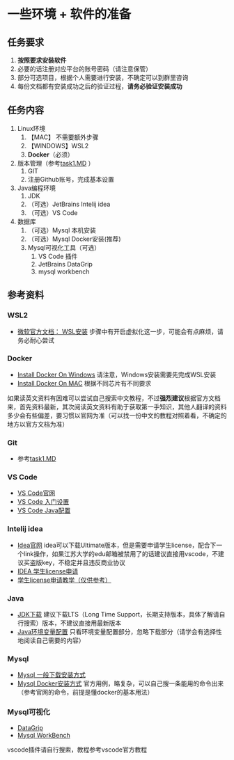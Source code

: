 # 一些环境 + 软件的准备

## 任务要求

1. **按照要求安装软件**
2. 必要的话注册对应平台的账号密码（请注意保管）
3. 部分可选项目，根据个人需要进行安装，不确定可以到群里咨询
4. 每份文档都有安装成功之后的验证过程，**请务必验证安装成功**

## 任务内容

1. Linux环境
   1. 【MAC】 不需要额外步骤
   2. 【WINDOWS】WSL2
   3. **Docker**（必须）
2. 版本管理（参考[task1.MD](./task1.md) ）
   1. GIT
   2. 注册Github账号，完成基本设置
3. Java编程环境
   1. JDK
   2. （可选）JetBrains Intelij idea
   3. （可选）VS Code
4. 数据库
   1. （可选）Mysql 本机安装
   2. （可选）Mysql Docker安装(推荐)
   3. Mysql可视化工具（可选）
      1. VS Code 插件
      2. JetBrains DataGrip
      3. mysql workbench

## 参考资料

### WSL2
- [微软官方文档： WSL安装](https://learn.microsoft.com/zh-cn/windows/wsl/install) 步骤中有开启虚拟化这一步，可能会有点麻烦，请务必耐心尝试


### Docker

- [Install Docker On Windows](https://docs.docker.com/desktop/install/windows-install/) 请注意，Windows安装需要先完成WSL安装
- [Install Docker On MAC](https://docs.docker.com/desktop/install/mac-install/) 根据不同芯片有不同要求

如果读英文资料有困难可以尝试自己搜索中文教程，不过**强烈建议**根据官方文档来，首先资料最新，其次阅读英文资料有助于获取第一手知识，其他人翻译的资料多少会有些偏差，要习惯以官网为准（可以找一份中文的教程对照着看，不确定的地方以官方文档为准）

### Git

- 参考[task1.MD](./task1.md) 

### VS Code

- [VS Code官网](https://code.visualstudio.com/)
- [VS Code 入门设置](https://code.visualstudio.com/docs/setup/windows)
- [VS Code Java配置](https://code.visualstudio.com/docs/java/java-tutorial)

### Intelij idea
- [Idea官网](https://www.jetbrains.com/zh-cn/idea/) idea可以下载Ultimate版本，但是需要申请学生license，配合下一个link操作，如果江苏大学的edu邮箱被禁用了的话建议直接用vscode，不建议买盗版key，不稳定并且违反商业协议
- [IDEA 学生license申请](https://www.jetbrains.com/zh-cn/community/education/)
- [学生license申请教学（仅供参考）](https://www.jianshu.com/p/3029ed92b446)


### Java

- [JDK下载](https://www.oracle.com/cn/java/technologies/downloads/#jdk19-windows) 建议下载LTS（Long Time Support，长期支持版本，具体了解请自行搜索）版本，不建议直接用最新版本
- [Java环境变量配置](https://zhuanlan.zhihu.com/p/354289291#:~:text=JDK%E7%8E%AF%E5%A2%83%E5%8F%98%E9%87%8F%E9%85%8D%E7%BD%AE%20%E9%BC%A0%E6%A0%87%E5%8F%B3%E5%87%BB%20%E8%AE%A1%E7%AE%97%E6%9C%BA%EF%BC%88%E6%AD%A4%E7%94%B5%E8%84%91%EF%BC%89%20-%3E%20%E5%B1%9E%E6%80%A7%20-%3E%20%E9%AB%98%E7%BA%A7%E7%B3%BB%E7%BB%9F%E8%AE%BE%E7%BD%AE%20-%3E,%E9%AB%98%E7%BA%A7%20-%3E%20%E7%8E%AF%E5%A2%83%E5%8F%98%E9%87%8F%20%E5%9C%A8%E7%B3%BB%E7%BB%9F%E5%8F%98%E9%87%8F%E4%B8%AD%EF%BC%8C%E7%82%B9%E5%87%BB%20%E6%96%B0%E5%BB%BA%20%EF%BC%8C%E6%96%B0%E5%BB%BA%20JAVA_HOME%20%E5%8F%98%E9%87%8F%EF%BC%8C%E5%8F%98%E9%87%8F%E7%9A%84%E5%80%BC%EF%BC%9AJDK%E7%9A%84%E5%AE%89%E8%A3%85%E7%9B%AE%E5%BD%95) 只看环境变量配置部分，忽略下载部分（请学会有选择性地阅读自己需要的内容）

### Mysql

- [Mysql 一般下载安装方式](https://dev.mysql.com/downloads/installer/)
- [Mysql Docker安装方式](https://hub.docker.com/_/mysql/) 官方用例，略复杂，可以自己搜一条能用的命令出来（参考官网的命令，前提是懂docker的基本用法）


### Mysql可视化

- [DataGrip](https://www.jetbrains.com/datagrip/)
- [Mysql WorkBench](https://dev.mysql.com/downloads/workbench/)

vscode插件请自行搜索，教程参考vscode官方教程